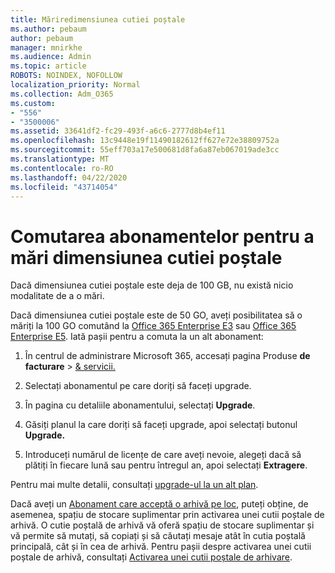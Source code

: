 ```yaml
---
title: Măriredimensiunea cutiei poștale
ms.author: pebaum
author: pebaum
manager: mnirkhe
ms.audience: Admin
ms.topic: article
ROBOTS: NOINDEX, NOFOLLOW
localization_priority: Normal
ms.collection: Adm_O365
ms.custom:
- "556"
- "3500006"
ms.assetid: 33641df2-fc29-493f-a6c6-2777d8b4ef11
ms.openlocfilehash: 13c9448e19f11490182612ff627e72e38809752a
ms.sourcegitcommit: 55eff703a17e500681d8fa6a87eb067019ade3cc
ms.translationtype: MT
ms.contentlocale: ro-RO
ms.lasthandoff: 04/22/2020
ms.locfileid: "43714054"
---
```

# <a name="switch-subscriptions-to-increase-mailbox-size"></a>Comutarea abonamentelor pentru a mări dimensiunea cutiei poștale

Dacă dimensiunea cutiei poștale este deja de 100 GB, nu există nicio modalitate de a o mări.
  
Dacă dimensiunea cutiei poștale este de 50 GO, aveți posibilitatea să o măriți la 100 GO comutând la [Office 365 Enterprise E3](https://products.office.com/business/office-365-enterprise-e3-business-software) sau [Office 365 Enterprise E5](https://products.office.com/business/office-365-enterprise-e5-business-software). Iată pașii pentru a comuta la un alt abonament:
  
1. În centrul de administrare Microsoft 365, accesați pagina Produse **de facturare** \> [& servicii.](https://go.microsoft.com/fwlink/p/?linkid=842054)

2. Selectați abonamentul pe care doriți să faceți upgrade.

3. În pagina cu detaliile abonamentului, selectați **Upgrade**.

4. Găsiți planul la care doriți să faceți upgrade, apoi selectați butonul **Upgrade.**

5. Introduceți numărul de licențe de care aveți nevoie, alegeți dacă să plătiți în fiecare lună sau pentru întregul an, apoi selectați **Extragere**.

Pentru mai multe detalii, consultați [upgrade-ul la un alt plan](https://docs.microsoft.com/office365/admin/subscriptions-and-billing/upgrade-to-different-plan).

Dacă aveți un [Abonament care acceptă o arhivă pe loc](https://docs.microsoft.com/office365/servicedescriptions/exchange-online-archiving-service-description/exchange-online-archiving-service-description), puteți obține, de asemenea, spațiu de stocare suplimentar prin activarea unei cutii poștale de arhivă. O cutie poștală de arhivă vă oferă spațiu de stocare suplimentar și vă permite să mutați, să copiați și să căutați mesaje atât în cutia poștală principală, cât și în cea de arhivă. Pentru pașii despre activarea unei cutii poștale de arhivă, consultați [Activarea unei cutii poștale de arhivare](https://docs.microsoft.com/office365/securitycompliance/enable-archive-mailboxes).